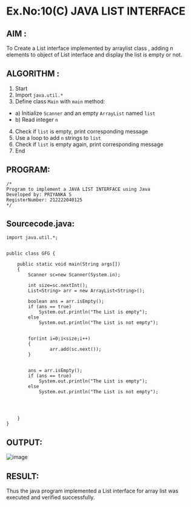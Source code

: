 # Ex.No:10(C) JAVA LIST INTERFACE

## AIM :

To Create a List interface implemented by arraylist class , adding n elements to object of List interface and display the list is empty or not.

## ALGORITHM :

1. Start
2. Import `java.util.*`
3. Define class `Main` with `main` method:

- a) Initialize `Scanner` and an empty `ArrayList` named `list`
- b) Read integer `n`

4. Check if `list` is empty, print corresponding message
5. Use a loop to add `n` strings to `list`
6. Check if `list` is empty again, print corresponding message
7. End

## PROGRAM:

```
/*
Program to implement a JAVA LIST INTERFACE using Java
Developed by: PRIYANKA S
RegisterNumber: 212222040125
*/
```

## Sourcecode.java:

```
import java.util.*;


public class GFG {

	public static void main(String args[])
	{
		Scanner sc=new Scanner(System.in);

        int size=sc.nextInt();
        List<String> arr = new ArrayList<String>();

        boolean ans = arr.isEmpty();
        if (ans == true)
            System.out.println("The List is empty");
        else
            System.out.println("The List is not empty");


        for(int i=0;i<size;i++)
        {
				arr.add(sc.next());
        }


        ans = arr.isEmpty();
        if (ans == true)
            System.out.println("The List is empty");
        else
            System.out.println("The List is not empty");




	}
}
```

## OUTPUT:

![image](https://github.com/user-attachments/assets/d3c0d235-afc8-46b0-9322-8cf19d5bcecb)

## RESULT:

Thus the java program implemented a List interface for array list was executed and verified successfully.
